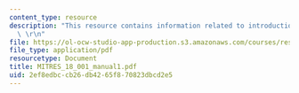 ```yaml
---
content_type: resource
description: "This resource contains information related to introduction to calculus.\
  \ \r\n"
file: https://ol-ocw-studio-app-production.s3.amazonaws.com/courses/res-18-001-calculus-online-textbook-spring-2005/2ef8edbccb26db4265f870823dbcd2e5_MITRES_18_001_manual1.pdf
file_type: application/pdf
resourcetype: Document
title: MITRES_18_001_manual1.pdf
uid: 2ef8edbc-cb26-db42-65f8-70823dbcd2e5
---
```

